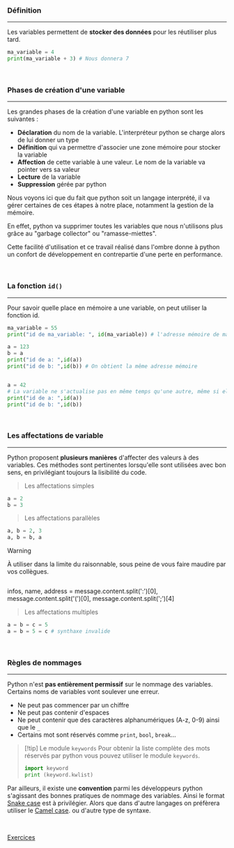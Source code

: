### Définition
---

Les variables permettent de **stocker des données** pour les réutiliser plus tard.

```python
ma_variable = 4
print(ma_variable + 3) # Nous donnera 7
```

<br>

### Phases de création d'une variable
---

Les grandes phases de la création d'une variable en python sont les suivantes :

- **Déclaration** du nom de la variable. L'interpréteur python se charge alors de lui donner un type
- **Définition** qui va permettre d'associer une zone mémoire pour stocker la variable
- **Affection** de cette variable à une valeur. Le nom de la variable va pointer vers sa valeur
- **Lecture** de la variable
- **Suppression** gérée par python

Nous voyons ici que du fait que python soit un langage interprété, il va gérer certaines de ces étapes à notre place, notamment la gestion de la mémoire. 

En effet, python va supprimer toutes les variables que nous n'utilisons plus grâce au "garbage collector" ou "ramasse-miettes". 

Cette facilité d'utilisation et ce travail réalisé dans l'ombre donne à python un confort de développement en contrepartie d'une perte en performance. 

<br>

### La fonction `id()`
---

Pour savoir quelle place en mémoire a une variable, on peut utiliser la fonction id.

```python
ma_variable = 55
print("id de ma_variable: ", id(ma_variable)) # l'adresse mémoire de ma variable

a = 123
b = a
print("id de a: ",id(a))
print("id de b: ",id(b)) # On obtient la même adresse mémoire


a = 42
# La variable ne s'actualise pas en même temps qu'une autre, même si elle pointe dessus.
print("id de a: ",id(a))
print("id de b: ",id(b))
```

<br>

### Les affectations de variable
---

Python proposent **plusieurs manières** d'affecter des valeurs à des variables. Ces méthodes sont pertinentes lorsqu'elle sont utilisées avec bon sens, en privilégiant toujours la lisibilité du code.

> Les affectations simples

```python
a = 2
b = 3
```

> Les affectations parallèles

```python
a, b = 2, 3
a, b = b, a
```


> [!warning]  
> À utiliser dans la limite du raisonnable, sous peine de vous faire maudire par vos collègues.
> ```python
infos, name, address = message.content.split(':')[0], message.content.split('(')[0], message.content.split(';')[4]


> Les affectations multiples
```python
a = b = c = 5
a = b = 5 = c # synthaxe invalide
```

<br>

### Règles de nommages
---

Python n'est **pas entièrement permissif** sur le nommage des variables. Certains noms de variables vont soulever une erreur. 

- Ne peut pas commencer par un chiffre
- Ne peut pas contenir d'espaces
- Ne peut contenir que des caractères alphanumériques (A-z, 0-9) ainsi que le `_`
- Certains mot sont réservés comme `print`, `bool`, `break`...


> [!tip] Le module `keywords`
 > Pour obtenir la liste complète des mots réservés par python vous pouvez utiliser le module `keywords`.
 > ```python
 > import keyword 
 > print (keyword.kwlist)
 > ```


Par ailleurs, il existe une **convention** parmi les développeurs python s'agissant des bonnes pratiques de nommage des variables. Ainsi le format [Snake case](https://fr.wikipedia.org/wiki/Snake_case) est à privilégier. Alors que dans d'autre langages on préfèrera utiliser le [Camel case](https://fr.wikipedia.org/wiki/Camel_case). ou d'autre type de syntaxe.

<br>

[Exercices](Exercices/a.%20Impératif/6.%20Les%20variables.md)